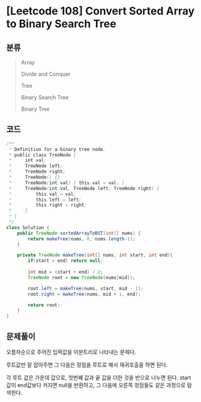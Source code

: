# [Leetcode 108] Convert Sorted Array to Binary Search Tree

## 분류
> Array
> 
> Divide and Conquer
> 
> Tree
> 
> Binary Search Tree
> 
> Binary Tree

## 코드
```java
/**
 * Definition for a binary tree node.
 * public class TreeNode {
 *     int val;
 *     TreeNode left;
 *     TreeNode right;
 *     TreeNode() {}
 *     TreeNode(int val) { this.val = val; }
 *     TreeNode(int val, TreeNode left, TreeNode right) {
 *         this.val = val;
 *         this.left = left;
 *         this.right = right;
 *     }
 * }
 */
class Solution {
    public TreeNode sortedArrayToBST(int[] nums) {
        return makeTree(nums, 0, nums.length-1);
    }

    private TreeNode makeTree(int[] nums, int start, int end){
        if(start > end) return null;
        
        int mid = (start + end) / 2;
        TreeNode root = new TreeNode(nums[mid]);

        root.left = makeTree(nums, start, mid - 1);
        root.right = makeTree(nums, mid + 1, end);

        return root;
    }
}
```

## 문제풀이

오름차순으로 주어진 입력값을 이분트리로 나타내는 문제다.

루트값만 잘 잡아주면 그 다음은 정점을 루트로 해서 재귀호출을 하면 된다.

각 루트 값은 가운데 값으로, 첫번째 값과 끝 값을 더한 것을 반으로 나누면 된다.
start값이 end값보다 커지면 null을 반환하고, 그 다음에 오른쪽 정점들도 같은 과정으로 탐색한다.
